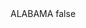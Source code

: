 <?xml version="1.0" encoding="UTF-8"?>
<CustomMetadata xmlns="http://soap.sforce.com/2006/04/metadata">
    <label>ALABAMA</label>
    <protected>false</protected>
</CustomMetadata>
